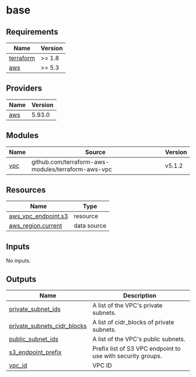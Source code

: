 # base

<!-- BEGIN_TF_DOCS -->
## Requirements

| Name | Version |
|------|---------|
| <a name="requirement_terraform"></a> [terraform](#requirement\_terraform) | >= 1.8 |
| <a name="requirement_aws"></a> [aws](#requirement\_aws) | >= 5.3 |

## Providers

| Name | Version |
|------|---------|
| <a name="provider_aws"></a> [aws](#provider\_aws) | 5.93.0 |

## Modules

| Name | Source | Version |
|------|--------|---------|
| <a name="module_vpc"></a> [vpc](#module\_vpc) | github.com/terraform-aws-modules/terraform-aws-vpc | v5.1.2 |

## Resources

| Name | Type |
|------|------|
| [aws_vpc_endpoint.s3](https://registry.terraform.io/providers/hashicorp/aws/latest/docs/resources/vpc_endpoint) | resource |
| [aws_region.current](https://registry.terraform.io/providers/hashicorp/aws/latest/docs/data-sources/region) | data source |

## Inputs

No inputs.

## Outputs

| Name | Description |
|------|-------------|
| <a name="output_private_subnet_ids"></a> [private\_subnet\_ids](#output\_private\_subnet\_ids) | A list of the VPC's private subnets. |
| <a name="output_private_subnets_cidr_blocks"></a> [private\_subnets\_cidr\_blocks](#output\_private\_subnets\_cidr\_blocks) | A list of cidr\_blocks of private subnets. |
| <a name="output_public_subnet_ids"></a> [public\_subnet\_ids](#output\_public\_subnet\_ids) | A list of the VPC's public subnets. |
| <a name="output_s3_endpoint_prefix"></a> [s3\_endpoint\_prefix](#output\_s3\_endpoint\_prefix) | Prefix list of S3 VPC endpoint to use with security groups. |
| <a name="output_vpc_id"></a> [vpc\_id](#output\_vpc\_id) | VPC ID |
<!-- END_TF_DOCS -->
